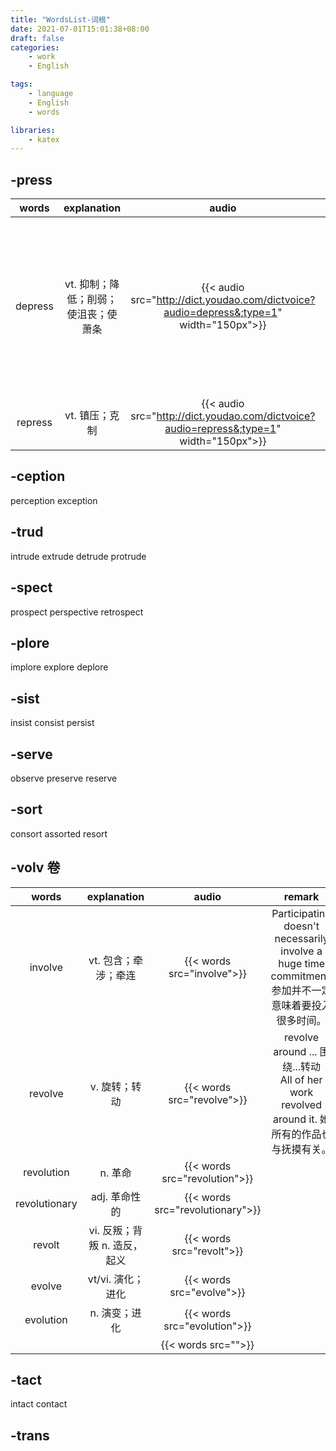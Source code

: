 ```yaml
---
title: "WordsList-词根"
date: 2021-07-01T15:01:38+08:00
draft: false
categories:
    - work
    - English

tags:
    - language
    - English
    - words

libraries:
    - katex
---
```


## -press

|words|explanation|audio|remark|
|:--:|:--:|:--:|:--:|
|depress|vt. 抑制；降低；削弱；使沮丧；使萧条|{{< audio src="http://dict.youdao.com/dictvoice?audio=depress&;type=1" width="150px">}}|The rainy days always depress me.<br>Some will depress excitatory neurons and some will enhance inhibitory neurons.|
|repress|vt. 镇压；克制|{{< audio src="http://dict.youdao.com/dictvoice?audio=repress&;type=1" width="150px">}}||

## -ception

perception
exception

## -trud

intrude
extrude
detrude
protrude

## -spect

prospect
perspective
retrospect

## -plore

implore
explore
deplore

## -sist

insist
consist
persist

## -serve

observe
preserve
reserve


## -sort

consort
assorted
resort

## -volv 卷

|words|explanation|audio|remark|
|:--:|:--:|:--:|:--:|
|involve|vt. 包含；牵涉；牵连|{{< words src="involve">}}|Participating doesn't necessarily involve a huge time commitment. 参加并不一定意味着要投入很多时间。|
|revolve|v. 旋转；转动|{{< words src="revolve">}}|revolve around ... 围绕...转动 <br> All of her work revolved around it. 她所有的作品也与抚摸有关。|
|revolution|n. 革命|{{< words src="revolution">}}||
|revolutionary|adj. 革命性的|{{< words src="revolutionary">}}||
|revolt|vi. 反叛；背叛 n. 造反，起义|{{< words src="revolt">}}||
|evolve|vt/vi. 演化；进化|{{< words src="evolve">}}||
|evolution|n. 演变；进化|{{< words src="evolution">}}||
|||{{< words src="">}}||

## -tact

intact
contact

## -trans